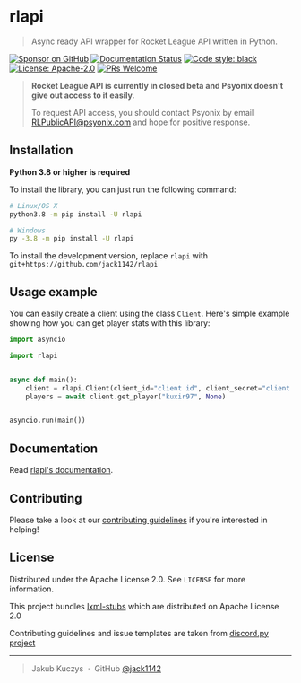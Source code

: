 # rlapi
> Async ready API wrapper for Rocket League API written in Python.

[![Sponsor on GitHub](https://img.shields.io/github/sponsors/jack1142?logo=github)](https://github.com/sponsors/jack1142)
[![Documentation Status](https://readthedocs.org/projects/rlapi/badge/)](https://rlapi.readthedocs.io/en/latest/)
[![Code style: black](https://img.shields.io/badge/code%20style-black-000000.svg)](https://github.com/psf/black)
[![License: Apache-2.0](https://img.shields.io/badge/License-Apache--2.0-blue.svg)](https://opensource.org/licenses/Apache-2.0)
[![PRs Welcome](https://img.shields.io/badge/PRs-welcome-brightgreen.svg?style=flat-square)](http://makeapullrequest.com)

> **Rocket League API is currently in closed beta and Psyonix doesn't give out access to it easily.**
>
> To request API access, you should contact Psyonix by email RLPublicAPI@psyonix.com and hope for positive response.

## Installation

**Python 3.8 or higher is required**

To install the library, you can just run the following command:

```sh
# Linux/OS X
python3.8 -m pip install -U rlapi

# Windows
py -3.8 -m pip install -U rlapi
```

To install the development version, replace `rlapi` with `git+https://github.com/jack1142/rlapi`

## Usage example

You can easily create a client using the class `Client`. Here's simple example showing how you can get player stats with this library:
```py
import asyncio

import rlapi


async def main():
    client = rlapi.Client(client_id="client id", client_secret="client secret")
    players = await client.get_player("kuxir97", None)


asyncio.run(main())
```

## Documentation

Read [rlapi's documentation](https://rlapi.readthedocs.io/en/latest/).

## Contributing

Please take a look at our [contributing guidelines](https://github.com/jack1142/rlapi/blob/main/.github/CONTRIBUTING.md) if you're interested in helping!


## License

Distributed under the Apache License 2.0. See ``LICENSE`` for more information.

This project bundles [lxml-stubs](https://github.com/JelleZijlstra/lxml-stubs) which are distributed on Apache License 2.0

Contributing guidelines and issue templates are taken from [discord.py project](https://github.com/Rapptz/discord.py)

---

> Jakub Kuczys &nbsp;&middot;&nbsp;
> GitHub [@jack1142](https://github.com/jack1142)
